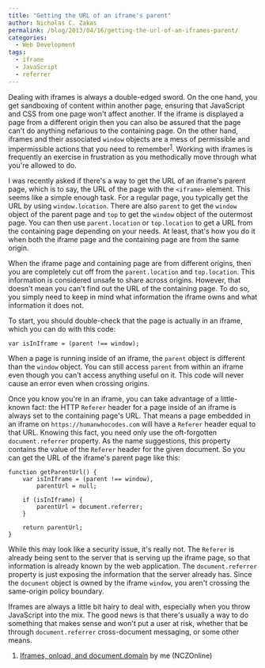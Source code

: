```yaml
---
title: "Getting the URL of an iframe's parent"
author: Nicholas C. Zakas
permalink: /blog/2013/04/16/getting-the-url-of-an-iframes-parent/
categories:
  - Web Development
tags:
  - iframe
  - JavaScript
  - referrer
---
```

Dealing with iframes is always a double-edged sword. On the one hand, you get sandboxing of content within another page, ensuring that JavaScript and CSS from one page won't affect another. If the iframe is displayed a page from a different origin then you can also be assured that the page can't do anything nefarious to the containing page. On the other hand, iframes and their associated `window` objects are a mess of permissible and impermissible actions that you need to remember<sup>[1]</sup>. Working with iframes is frequently an exercise in frustration as you methodically move through what you're allowed to do.

I was recently asked if there's a way to get the URL of an iframe's parent page, which is to say, the URL of the page with the `<iframe>` element. This seems like a simple enough task. For a regular page, you typically get the URL by using `window.location`. There are also `parent` to get the `window` object of the parent page and `top` to get the `window` object of the outermost page. You can then use `parent.location` or `top.location` to get a URL from the containing page depending on your needs. At least, that's how you do it when both the iframe page and the containing page are from the same origin.

When the iframe page and containing page are from different origins, then you are completely cut off from the `parent.location` and `top.location`. This information is considered unsafe to share across origins. However, that doesn't mean you can't find out the URL of the containing page. To do so, you simply need to keep in mind what information the iframe owns and what information it does not.

To start, you should double-check that the page is actually in an iframe, which you can do with this code:

    var isInIframe = (parent !== window);

When a page is running inside of an iframe, the `parent` object is different than the `window` object. You can still access `parent` from within an iframe even though you can't access anything useful on it. This code will never cause an error even when crossing origins.

Once you know you're in an iframe, you can take advantage of a little-known fact: the HTTP `Referer` header for a page inside of an iframe is always set to the containing page's URL. That means a page embedded in an iframe on `https://humanwhocodes.com` will have a `Referer` header equal to that URL. Knowing this fact, you need only use the oft-forgotten `document.referrer` property. As the name suggestions, this property contains the value of the `Referer` header for the given document. So you can get the URL of the iframe's parent page like this:

    function getParentUrl() {
        var isInIframe = (parent !== window),
            parentUrl = null;
    
        if (isInIframe) {
            parentUrl = document.referrer;
        }
    
        return parentUrl;
    }

While this may look like a security issue, it's really not. The `Referer` is already being sent to the server that is serving up the iframe page, so that information is already known by the web application. The `document.referrer` property is just exposing the information that the server already has. Since the `document` object is owned by the iframe `window`, you aren't crossing the same-origin policy boundary.

Iframes are always a little bit hairy to deal with, especially when you throw JavaScript into the mix. The good news is that there's usually a way to do something that makes sense and won't put a user at risk, whether that be through `document.referrer` cross-document messaging, or some other means.


  1. [Iframes, onload, and document.domain][1] by me (NCZOnline)

 [1]: https://humanwhocodes.com/blog/2009/09/15/iframes-onload-and-documentdomain/
